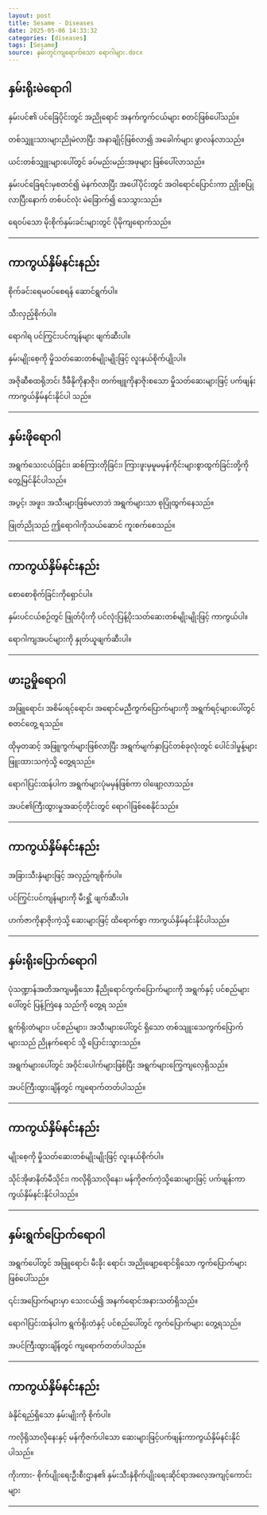 ```yaml
---
layout: post
title: Sesame - Diseases
date: 2025-05-06 14:33:32 
categories: [diseases]
tags: [Sesame]
source: နှမ်းတွင်ကျရောက်သော ရောဂါများ.docx
---
```


## နှမ်းရိုးမဲရောဂါ

နှမ်းပင်၏ ပင်ခြေပိုင်းတွင် အညိုရောင် အနက်ကွက်ငယ်များ စတင်ဖြစ်ပေါ်သည်။

တစ်သျှူးသားများညိုမဲလာပြီး      အနာချိုင့်ဖြစ်လာ၍ အခေါက်များ ဖွာလန်လာသည်။

ယင်းတစ်သျှူးများပေါ်တွင် ခပ်မည်းမည်းအဖုများ ဖြစ်ပေါ်လာသည်။

နှမ်းပင်ခြေရင်းမှစတင်၍ မဲနက်လာပြီး အပေါ်ပိုင်းတွင် အဝါရောင်ပြောင်းကာ ညှိုးစပြုလာပြီးနောက် တစ်ပင်လုံး မဲခြောက်၍ သေသွားသည်။

ရေဝပ်သော မိုးစိုက်နှမ်းခင်းများတွင် ပိုမိုကျရောက်သည်။

---

## ကာကွယ်နှိမ်နင်းနည်း

စိုက်ခင်းရေမဝပ်စေရန် ဆောင်ရွက်ပါ။

သီးလှည့်စိုက်ပါ။

ရောဂါရ ပင်ကြွင်းပင်ကျန်များ ဖျက်ဆီးပါ။

နှမ်းမျိုးစေ့ကို မှိုသတ်ဆေးတစ်မျိုးမျိုးဖြင့် လူးနယ်စိုက်ပျိုးပါ။

အဇိုဆီစထရိုဘင်၊ ဒီဖီနိုကိုနာဇိုး၊ တက်ဗျူကိုနာဇိုးစသော မှိုသတ်ဆေးများဖြင့် ပက်ဖျန်းကာကွယ်နှိမ်နင်းနိုင်ပါ သည်။

---

## နှမ်းဖိုရောဂါ

အရွက်သေးငယ်ခြင်း၊ ဆစ်ကြားတိုခြင်း၊ ကြားဖူးမှမူမမှန်ကိုင်းများစွာထွက်ခြင်းတို့ကို တွေ့မြင်နိုင်ပါသည်။

အပွင့်၊ အဖူး၊ အသီးများဖြစ်မလာဘဲ အရွက်များသာ စုပြုံထွက်နေသည်။

ဖြုတ်ညိုသည် ဤရောဂါကိုသယ်ဆောင် ကူးစက်စေသည်။

---

## ကာကွယ်နှိမ်နင်းနည်း

စောစောစိုက်ခြင်းကိုရှောင်ပါ။

နှမ်းပင်ငယ်စဉ်တွင် ဖြုတ်ပိုးကို ပင်လုံးပြန့်ပိုးသတ်ဆေးတစ်မျိုးမျိုးဖြင့် ကာကွယ်ပါ။

ရောဂါကျအပင်များကို နှုတ်ယူဖျက်ဆီးပါ။

---

## ဖားဥမှိုရောဂါ

အဖြူရောင်၊ အစိမ်းရင့်ရောင်၊ အရောင်မညီကွက်ပြောက်များကို အရွက်ရင့်များပေါ်တွင် စတင်တွေ့ ရသည်။

ထိုမှတဆင့် အဖြူကွက်များဖြစ်လာပြီး အရွက်မျက်နှာပြင်တစ်ခုလုံးတွင် ပေါင်ဒါမှုန့်များဖြူးထားသကဲ့သို့ တွေ့ရသည်။

ရောဂါပြင်းထန်ပါက အရွက်များပုံမမှန်ဖြစ်ကာ ဝါဖျော့လာသည်။

အပင်၏ကြီးထွားမှုအဆင့်တိုင်းတွင် ရောဂါဖြစ်စေနိုင်သည်။

---

## ကာကွယ်နှိမ်နင်းနည်း

အခြားသီးနှံများဖြင့် အလှည့်ကျစိုက်ပါ။

ပင်ကြွင်းပင်ကျန်များကို မီးရှို့ ဖျက်ဆီးပါ။

ဟက်ဇာကိုနာဇိုးကဲ့သို့ ဆေးများဖြင့် ထိရောက်စွာ ကာကွယ်နှိမ်နင်းနိုင်ပါသည်။

---

## နှမ်းရိုးပြောက်ရောဂါ

ပုံသဏ္ဍာန်အတိအကျမရှိသော နီညိုရောင်ကွက်ပြောက်များကို အရွက်နှင့် ပင်စည်များပေါ်တွင် ပြန့်ကြဲနေ သည်ကို တွေ့ရ သည်။

ရွက်ရိုးတံများ၊ ပင်စည်များ၊ အသီးများပေါ်တွင် ရှိသော တစ်သျူးသေကွက်ပြောက်များသည် ညိုနက်ရောင် သို့ ပြောင်းသွားသည်။

အရွက်များပေါ်တွင် အဝိုင်းပေါက်များဖြစ်ပြီး အရွက်များကြွေကျလေ့ရှိသည်။

အပင်ကြီးထွားချိန်တွင် ကျရောက်တတ်ပါသည်။

---

## ကာကွယ်နှိမ်နင်းနည်း

မျိုးစေ့ကို မှိုသတ်ဆေးတစ်မျိုးမျိုးဖြင့် လူးနယ်စိုက်ပါ။

သိုင်အိုဖာနိတ်မီသိုင်း၊ ကလိုရိုသာလိုနေး၊ မန်ကိုဇက်ကဲ့သို့ဆေးများဖြင့် ပက်ဖျန်းကာကွယ်နှိမ်နင်းနိုင်ပါသည်။

---

## နှမ်းရွက်ပြောက်ရောဂါ

အရွက်ပေါ်တွင် အဖြူရောင်၊ မီးခိုး ရောင်၊ အညိုဖျော့ရောင်ရှိသော ကွက်ပြောက်များဖြစ်ပေါ်သည်။

၎င်းအပြောက်များမှာ သေးငယ်၍ အနက်ရောင်အနားသတ်ရှိသည်။

ရောဂါပြင်းထန်ပါက ရွက်ရိုးတံနှင့် ပင်စည်ပေါ်တွင် ကွက်ပြောက်များ တွေ့ရသည်။

အပင်ကြီးထွားချိန်တွင် ကျရောက်တတ်ပါသည်။

---

## ကာကွယ်နှိမ်နင်းနည်း

ခံနိုင်ရည်ရှိသော နှမ်းမျိုးကို စိုက်ပါ။

ကလိုရိုသာလိုနေးနှင့် မန်ကိုဇက်ပါသော ဆေးများဖြင့်ပက်ဖျန်းကာကွယ်နှိမ်နင်းနိုင်ပါသည်။

ကိုးကား- စိုက်ပျိုးရေးဦးစီးဌာန၏ နှမ်းသီးနှံစိုက်ပျိုးရေးဆိုင်ရာအလေ့အကျင့်ကောင်းများ

---
